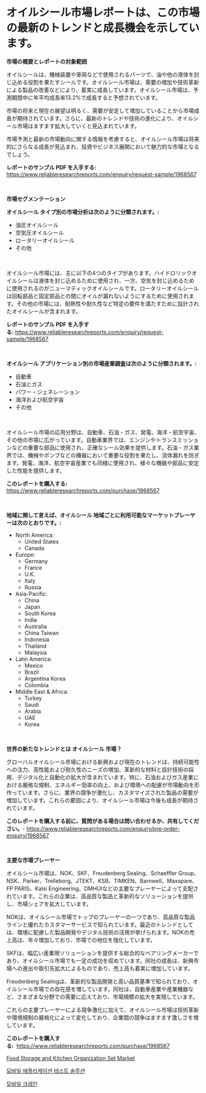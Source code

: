 <p><h1>オイルシール市場レポートは、この市場の最新のトレンドと成長機会を示しています。</h1></p><p><strong>市場の概要とレポートの対象範囲</strong></p>
<p><p>オイルシールは、機械装置や車両などで使用されるパーツで、油や他の液体を封じ込める役割を果たすシールです。オイルシール市場は、需要の増加や技術革新による製品の改善などにより、着実に成長しています。オイルシール市場は、予測期間中に年平均成長率13.2%で成長すると予想されています。</p><p>市場の将来と現在の展望は明るく、需要が安定して増加していることから市場成長が期待されています。さらに、最新のトレンドや技術の進化により、オイルシール市場はますます拡大していくと見込まれています。</p><p>市場予測と最新の市場動向に関する情報を考慮すると、オイルシール市場は将来的にさらなる成長が見込まれ、投資やビジネス展開において魅力的な市場となるでしょう。</p></p>
<p><strong>レポートのサンプル PDF を入手する:</strong> <a href="https://www.reliableresearchreports.com/enquiry/request-sample/1968567">https://www.reliableresearchreports.com/enquiry/request-sample/1968567</a></p>
<p>&nbsp;</p>
<p><strong>市場セグメンテーション</strong></p>
<p><strong>オイルシール タイプ別の市場分析は次のように分類されます。:</strong></p>
<p><ul><li>油圧オイルシール</li><li>空気圧オイルシール</li><li>ロータリーオイルシール</li><li>その他</li></ul></p>
<p>&nbsp;</p>
<p><p>オイルシール市場には、主に以下の4つのタイプがあります。ハイドロリックオイルシールは液体を封じ込めるために使用され、一方、空気を封じ込めるために使用されるのがニューマティックオイルシールです。ロータリーオイルシールは回転部品と固定部品との間にオイルが漏れないようにするために使用されます。その他の市場には、耐熱性や耐久性など特定の要件を満たすために設計されたオイルシールが含まれます。</p></p>
<p><strong>レポートのサンプル PDF を入手する:</strong>&nbsp;<a href="https://www.reliableresearchreports.com/enquiry/request-sample/1968567">https://www.reliableresearchreports.com/enquiry/request-sample/1968567</a></p>
<p>&nbsp;</p>
<p><strong> オイルシール アプリケーション別の市場産業調査は次のように分類されます。:</strong></p>
<p><ul><li>自動車</li><li>石油とガス</li><li>パワー・ジェネレーション</li><li>海洋および航空宇宙</li><li>その他</li></ul></p>
<p>&nbsp;</p>
<p><p>オイルシール市場の応用分野は、自動車、石油・ガス、発電、海洋・航空宇宙、その他の市場に広がっています。自動車業界では、エンジンやトランスミッションなどの重要な部品に使用され、正確なシール効果を提供します。石油・ガス業界では、機械やポンプなどの機器において重要な役割を果たし、流体漏れを防ぎます。発電、海洋、航空宇宙産業でも同様に使用され、様々な機器や部品に安定した性能を提供します。</p></p>
<p><strong>このレポートを購入する:</strong>&nbsp; <a href="https://www.reliableresearchreports.com/purchase/1968567">https://www.reliableresearchreports.com/purchase/1968567</a></p>
<p>&nbsp;</p>
<p><strong>地域に関して言えば、オイルシール 地域ごとに利用可能なマーケットプレーヤーは次のとおりです。:</strong></p>
<p><ul>
    <li>
        North America:
        <ul>
            <li>United States</li>
            <li>Canada</li>
        </ul>
    </li>
    <li>
        Europe:
        <ul>
            <li>Germany</li>
            <li>France</li>
            <li>U.K.</li>
            <li>Italy</li>
            <li>Russia</li>
        </ul>
    </li>
    <li>
        Asia-Pacific:
        <ul>
            <li>China</li>
            <li>Japan</li>
            <li>South Korea</li>
            <li>India</li>
            <li>Australia</li>
            <li>China Taiwan</li>
            <li>Indonesia</li>
            <li>Thailand</li>
            <li>Malaysia</li>
        </ul>
    </li>
    <li>
        Latin America:
        <ul>
            <li>Mexico</li>
            <li>Brazil</li>
            <li>Argentina Korea</li>
            <li>Colombia</li>
        </ul>
    </li>
    <li>
        Middle East & Africa:
        <ul>
            <li>Turkey</li>
            <li>Saudi</li>
            <li>Arabia</li>
            <li>UAE</li>
            <li>Korea</li>
        </ul>
    </li>
    </ul></p>
<p>&nbsp;</p>
<p><strong>世界の新たなトレンドとは オイルシール 市場？</strong></p>
<p><p>グローバルオイルシール市場における新興および現在のトレンドは、持続可能性への注力、高性能および耐久性のニーズの増加、革新的な材料と設計技術の採用、デジタル化と自動化の拡大が含まれています。特に、石油およびガス産業における厳格な規制、エネルギー効率の向上、および環境への配慮が市場動向を形作っています。さらに、業界の競争が激化し、カスタマイズされた製品の需要が増加しています。これらの要因により、オイルシール市場は今後も成長が期待されています。</p></p>
<p><strong>このレポートを購入する前に、質問がある場合は問い合わせるか、共有してください。</strong>- <a href="https://www.reliableresearchreports.com/enquiry/pre-order-enquiry/1968567">https://www.reliableresearchreports.com/enquiry/pre-order-enquiry/1968567</a></p>
<p>&nbsp;</p>
<p><strong>主要な市場プレーヤー</strong></p>
<p><p>オイルシール市場は、NOK、SKF、Freudenberg Sealing、Schaeffler Group、NSK、Parker、Trelleborg、JTEKT、KSB、TIMKEN、Barnwell、Maxspare、FP PARIS、Kalsi Engineering、DMHUIなどの主要なプレーヤーによって支配されています。これらの企業は、高品質な製品と革新的なソリューションを提供し、市場シェアを拡大しています。</p><p>NOKは、オイルシール市場でトップのプレーヤーの一つであり、高品質な製品ラインと優れたカスタマーサービスで知られています。最近のトレンドとしては、環境に配慮した製品開発やデジタル技術の活用が挙げられます。NOKの売上高は、年々増加しており、市場での地位を強化しています。</p><p>SKFは、幅広い産業用ソリューションを提供する総合的なベアリングメーカーであり、オイルシール市場でも一定の成功を収めています。同社の成長は、新興市場への進出や取引先拡大によるものであり、売上高も着実に増加しています。</p><p>Freudenberg Sealingは、革新的な製品開発と高い品質基準で知られており、オイルシール市場での存在感を増しています。同社は、自動車産業や産業機器など、さまざまな分野での需要に応えており、市場規模の拡大を実現しています。</p><p>これらの主要プレーヤーによる競争激化に加えて、オイルシール市場は技術革新や環境規制の厳格化によって変化しており、企業間の競争はますます激しさを増しています。</p></p>
<p><strong>このレポートを購入する:</strong>&nbsp;&nbsp;<a href="https://www.reliableresearchreports.com/purchase/1968567">https://www.reliableresearchreports.com/purchase/1968567</a></p>
<p><p><a href="https://github.com/Sinjinluong3e0awx2m195k76/Market-Research-Report-List-1/blob/main/food-storage-and-kitchen-organization-set-market.md">Food Storage and Kitchen Organization Set Market</a></p><p><a href="https://github.com/vs019sa3m8x/Market-Research-Report-List-1/blob/main/64871116176.md">모바일 애플리케이션 테스트 솔루션</a></p><p><a href="https://github.com/Madalyell456456/Market-Research-Report-List-1/blob/main/65366566177.md">모바일 크레인</a></p></p>